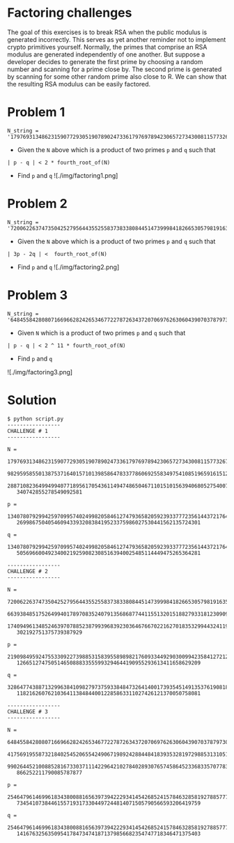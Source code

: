 # Factoring challenges
The goal of this exercises is to break RSA when the public modulus is generated incorrectly. This serves as yet another reminder not to implement crypto primitives yourself. Normally, the primes that comprise an RSA modulus are generated independently of one another. But suppose a developer decides to generate the first prime by choosing a random number and scanning for a prime close by. The second prime is generated by scanning for some other random prime also close to R. We can show that the resulting RSA modulus can be easily factored.

# Problem 1
```
N_string = '179769313486231590772930519078902473361797697894230657273430081157732675805505620686985379449212982959585501387537164015710139858647833778606925583497541085196591615128057575940752635007475935288710823649949940771895617054361149474865046711015101563940680527540071584560878577663743040086340742855278549092581'
```
- Given the `N` above which is a product of two primes `p` and `q` such that
```
| p - q | < 2 * fourth_root_of(N)
```
- Find `p` and `q`
![./img/factoring1.png]


# Problem 2
```
N_string = '720062263747350425279564435525583738338084451473999841826653057981916355690188337790423408664187663938485175264994017897083524079135686877441155132015188279331812309091996246361896836573643119174094961348524639707885238799396839230364676670221627018353299443241192173812729276147530748597302192751375739387929'
```
- Given the `N` above which is a product of two primes `p` and `q` such that
```
| 3p - 2q | <  fourth_root_of(N)
```
- Find `p` and `q`
![./img/factoring2.png]

# Problem 3

```
N_string = '648455842808071669662824265346772278726343720706976263060439070378797308618081116462714015276061417569195587321840254520655424906719892428844841839353281972988531310511738648965962582821502504990264452100885281673303711142296421027840289307657458645233683357077834689715838646088239640236866252211790085787877'
```

- Given `N`  which is a product of two primes `p` and `q` such that
```
| p - q | < 2 ^ 11 * fourth_root_of(N)
```
- Find `p` and `q`

![./img/factoring3.png]

# Solution

```
$ python script.py
-----------------
CHALLENGE # 1
-----------------

N =
   179769313486231590772930519078902473361797697894230657273430081157732675805505620686985379449212
   982959585501387537164015710139858647833778606925583497541085196591615128057575940752635007475935
   288710823649949940771895617054361149474865046711015101563940680527540071584560878577663743040086
   340742855278549092581

p =
   134078079299425970995740249982058461274793658205923933777235614437217640300736627688911116143623
   26998675040546094339320838419523375986027530441562135724301

q =
   134078079299425970995740249982058461274793658205923933777235614437217640300737785609803489305577
   50569660049234002192590823085163940025485114449475265364281

-----------------
CHALLENGE # 2
-----------------

N =
   720062263747350425279564435525583738338084451473999841826653057981916355690188337790423408664187
   663938485175264994017897083524079135686877441155132015188279331812309091996246361896836573643119
   174094961348524639707885238799396839230364676670221627018353299443241192173812729276147530748597
   302192751375739387929

p =
   219098495924755330922739885315839558989821760933449290300994235841272120781261500447211025709578
   12665127475051465088833555993294644190955293613411658629209

q =
   328647743887132996384109827973759338484732641400173935451491353761908181171892400358258164949547
   11821626076210364113848440012285863311027426121370050758081

-----------------
CHALLENGE # 3
-----------------

N =
   648455842808071669662824265346772278726343720706976263060439070378797308618081116462714015276061
   417569195587321840254520655424906719892428844841839353281972988531310511738648965962582821502504
   990264452100885281673303711142296421027840289307657458645233683357077834689715838646088239640236
   866252211790085787877

p =
   254647961469961834380088165639739422293414542685241578463285819278857779699852228351438510732495
   73454107384461557193173304497244814071505790566593206419759

q =
   254647961469961834380088165639739422293414542685241578463285819278857779701063980544912465269708
   14167632563509541784734741871379856682354747718346471375403
```


